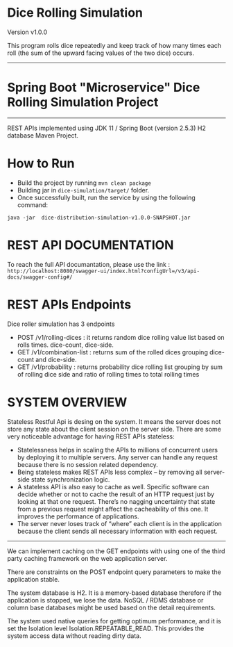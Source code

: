 
# Dice Rolling Simulation

Version v1.0.0 

This program rolls dice repeatedly and keep track of how many times each roll (the sum of the upward facing values of the two dice) occurs.

---

# Spring Boot "Microservice"  Dice Rolling Simulation Project

---

REST APIs implemented using JDK 11 / Spring Boot (version 2.5.3) H2 database Maven Project. 


# How to Run   

* Build the project by running `mvn clean package` 
* Building jar in `dice-simulation/target/` folder.
* Once successfully built, run the service by using the following command:
```
java -jar  dice-distribution-simulation-v1.0.0-SNAPSHOT.jar
```
# REST API DOCUMENTATION

To reach the full API documantation, please use the link : `http://localhost:8080/swagger-ui/index.html?configUrl=/v3/api-docs/swagger-config#/`

# REST APIs Endpoints
Dice roller simulation has 3 endpoints

* POST /v1/rolling-dices : it returns random dice rolling value list based on rolls times. dice-count, dice-side.
* GET /v1/combination-list : returns sum of the rolled dices grouping dice-count and dice-side.
* GET /v1/probability : returns probability dice rolling list grouping by sum of rolling dice side and ratio of rolling times to total rolling times

# SYSTEM OVERVIEW

Stateless Restful Api is desing on the system. It means the server does not store any state about the client session on the server side. 
There are some very noticeable advantage for having REST APIs stateless:

* Statelessness helps in scaling the APIs to millions of concurrent users by deploying it to multiple servers. Any server can handle any request because there is no session related dependency.
* Being stateless makes REST APIs less complex – by removing all server-side state synchronization logic.
* A stateless API is also easy to cache as well. Specific software can decide whether or not to cache the result of an HTTP request just by looking at that one request. There’s no nagging uncertainty that state from a previous request might affect the cacheability of this one. It improves the performance of applications.
* The server never loses track of “where” each client is in the application because the client sends all necessary information with each request.

---

We can implement caching on the GET endpoints with using one of the third party caching framework on the web application server.

There are constraints on the POST endpoint query parameters to make the application stable.

The system database is H2. It is a memory-based database therefore if the application is stopped, we lose the data.
NoSQL / RDMS database or column base databases might be used based on the detail requirements. 

The system used native queries for getting optimum performance, and it is set the Isolation level Isolation.REPEATABLE_READ. 
This provides the system access data without reading dirty data.